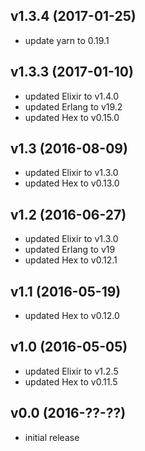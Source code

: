 ## v1.3.4 (2017-01-25)
- update yarn to 0.19.1

## v1.3.3 (2017-01-10)

- updated Elixir to v1.4.0
- updated Erlang to v19.2
- updated Hex to v0.15.0

## v1.3 (2016-08-09)

- updated Elixir to v1.3.0
- updated Hex to v0.13.0

## v1.2 (2016-06-27)

- updated Elixir to v1.3.0
- updated Erlang to v19
- updated Hex to v0.12.1

## v1.1 (2016-05-19)

- updated Hex to v0.12.0

## v1.0 (2016-05-05)

- updated Elixir to v1.2.5
- updated Hex to v0.11.5

## v0.0 (2016-??-??)

- initial release
